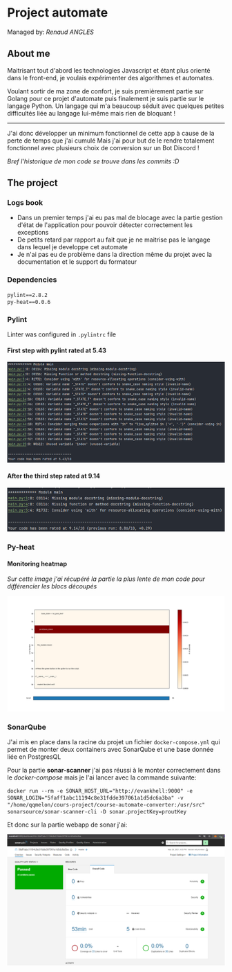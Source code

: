 # Project automate

Managed by: *Renaud ANGLES*

## About me

Maitrisant tout d'abord les technologies Javascript et étant plus orienté dans le front-end,
je voulais expérimenter des algorithmes et automates.

Voulant sortir de ma zone de confort, je suis premièrement partie sur Golang pour ce projet d'automate
puis finalement je suis partie sur le langage Python. Un langage qui m'a beaucoup séduit avec quelques
petites difficultés liée au langage lui-même mais rien de bloquant !

---

J'ai donc développer un minimum fonctionnel de cette app à cause de la perte de temps que j'ai cumulé
Mais j'ai pour but de le rendre totalement fonctionnel avec plusieurs choix de conversion
sur un Bot Discord !

*Bref l'historique de mon code se trouve dans les commits :D*

## The project

### Logs book

   - Dans un premier temps j'ai eu pas mal de blocage avec la partie gestion d'état de l'application
pour pouvoir détecter correctement les exceptions
   - De petits retard par rapport au fait que je ne maitrise pas le langage dans lequel 
je developpe cet automate
   - Je n'ai pas eu de problème dans la direction même du projet avec la documentation et le support
du formateur

### Dependencies

```
pylint==2.8.2
py-heat==0.0.6
```

### Pylint

Linter was configured in `.pylintrc` file

#### First step with pylint rated at 5.43

![plot](img/first-step.png)

#### After the third step rated at 9.14

![plot3](img/third-step.png)

### Py-heat

#### Monitoring heatmap

*Sur cette image j'ai récupéré la partie la plus lente de mon code pour différencier
les blocs découpés*

![plot1](img/Figure_1.png)

### SonarQube

J'ai mis en place dans la racine du projet un fichier `docker-compose.yml` qui permet de monter deux
containers avec SonarQube et une base donnée liée en PostgresQL

Pour la partie **sonar-scanner** j'ai pas réussi à le monter correctement dans le *docker-compose*
mais je l'ai lancer avec la commande suivante:

```shell
docker run --rm -e SONAR_HOST_URL="http://evankhell:9000" -e SONAR_LOGIN="5faff1abc11194c8e31fdde397061a1d5dc6a3ba" -v "/home/qqmelon/cours-project/course-automate-converter:/usr/src" sonarsource/sonar-scanner-cli -D sonar.projectKey=proutKey
```

Et donc sur la partie webapp de sonar j'ai:

![plot2](img/sonarQube.png)